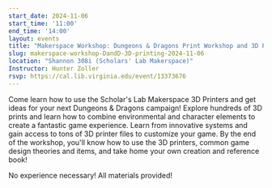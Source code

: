 ```yaml
---
start_date: 2024-11-06
start_time: '11:00'
end_time: '14:00'
layout: events
title: "Makerspace Workshop: Dungeons & Dragons Print Workshop and 3D Printer Training"
slug: makerspace-workshop-DandD-3D-printing-2024-11-06
location: "Shannon 308i (Scholars' Lab Makerspace)"
Instructor: Hunter Zoller
rsvp: https://cal.lib.virginia.edu/event/13373676
---
```

Come learn how to use the Scholar's Lab Makerspace 3D Printers and get ideas for your next Dungeons & Dragons campaign! Explore hundreds of 3D prints and learn how to combine environmental and character elements to create a fantastic game experience. Learn from innovative systems and gain access to tons of 3D printer files to customize your game. By the end of the workshop, you'll know how to use the 3D printers, common game design theories and items, and take home your own creation and reference book!

No experience necessary! All materials provided!
